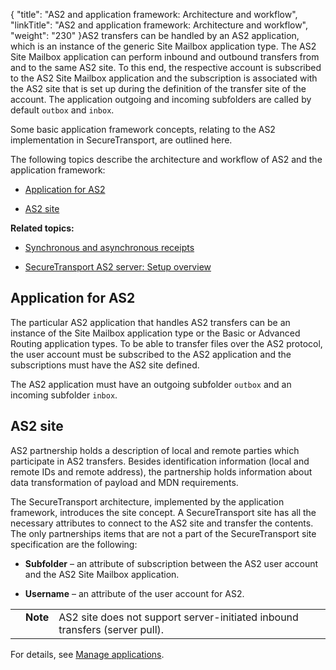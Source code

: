 {
    "title": "AS2 and application framework: Architecture and workflow",
    "linkTitle": "AS2 and application framework: Architecture and workflow",
    "weight": "230"
}AS2 transfers can be handled by an AS2 application, which is an instance of the generic Site Mailbox application type. The AS2 Site Mailbox application can perform inbound and outbound transfers from and to the same AS2 site. To this end, the respective account is subscribed to the AS2 Site Mailbox application and the subscription is associated with the AS2 site that is set up during the definition of the transfer site of the account. The application outgoing and incoming subfolders are called by default `outbox` and `inbox`.

Some basic application framework concepts, relating to the AS2 implementation in SecureTransport, are outlined here.

The following topics describe the architecture and workflow of AS2 and the application framework:

-   [Application for AS2](#applicat)
-   [AS2 site](#as2)

**Related topics:**

-   [Synchronous and asynchronous receipts](../c_st_synchronous_asynchronous_receipts)
-   [SecureTransport AS2 server: Setup overview](../c_st_as2_server_setup_overview)

## <span id="Applicat"></span>Application for AS2

The particular AS2 application that handles AS2 transfers can be an instance of the Site Mailbox application type or the Basic or Advanced Routing application types. To be able to transfer files over the AS2 protocol, the user account must be subscribed to the AS2 application and the subscriptions must have the AS2 site defined.

The AS2 application must have an outgoing subfolder `outbox` and an incoming subfolder `inbox`.

## <span id="AS2"></span>AS2 site

AS2 partnership holds a description of local and remote parties which participate in AS2 transfers. Besides identification information (local and remote IDs and remote address), the partnership holds information about data transformation of payload and MDN requirements.

The SecureTransport architecture, implemented by the application framework, introduces the site concept. A SecureTransport site has all the necessary attributes to connect to the AS2 site and transfer the contents. The only partnerships items that are not a part of the SecureTransport site specification are the following:

-   **Subfolder** – an attribute of subscription between the AS2 user account and the AS2 Site Mailbox application.
-   **Username** – an attribute of the user account for AS2.

<table cellpadding="0" cellspacing="0">
   <col/>
   <col/>
   <col/>
      <tr>
         <td valign="top">         </td>
         <td valign="top"><span><b>Note</b></span>
         </td>
         <td data-mc-autonum="&lt;b&gt;Note&lt;/b&gt;" valign="top">AS2 site does not support server-initiated inbound transfers (server pull).         </td>
      </tr>
</table>

For details, see [Manage applications](manage_applications.htm).
